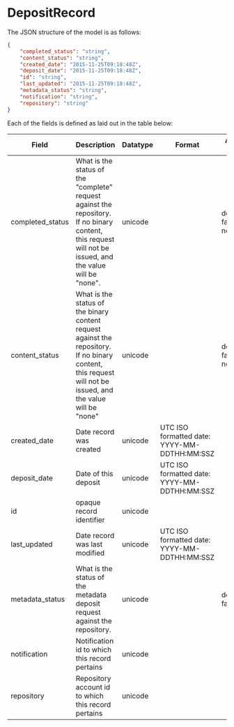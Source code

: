 # DepositRecord

The JSON structure of the model is as follows:

```json
{
    "completed_status": "string", 
    "content_status": "string", 
    "created_date": "2015-11-25T09:18:48Z", 
    "deposit_date": "2015-11-25T09:18:48Z", 
    "id": "string", 
    "last_updated": "2015-11-25T09:18:48Z", 
    "metadata_status": "string", 
    "notification": "string", 
    "repository": "string"
}
```

Each of the fields is defined as laid out in the table below:

| Field | Description | Datatype | Format | Allowed Values |
| ----- | ----------- | -------- | ------ | -------------- |
| completed_status | What is the status of the "complete" request against the repository.  If no binary content, this request will not be issued, and the value will be "none". | unicode |  | deposited, failed, none |
| content_status | What is the status of the binary content request against the repository.  If no binary content, this request will not be issued, and the value will be "none" | unicode |  | deposited, failed, none |
| created_date | Date record was created | unicode | UTC ISO formatted date: YYYY-MM-DDTHH:MM:SSZ |  |
| deposit_date | Date of this deposit | unicode | UTC ISO formatted date: YYYY-MM-DDTHH:MM:SSZ |  |
| id | opaque record identifier | unicode |  |  |
| last_updated | Date record was last modified | unicode | UTC ISO formatted date: YYYY-MM-DDTHH:MM:SSZ |  |
| metadata_status | What is the status of the metadata deposit request against the repository. | unicode |  | deposited, failed |
| notification | Notification id to which this record pertains | unicode |  |  |
| repository | Repository account id to which this record pertains | unicode |  |  |
